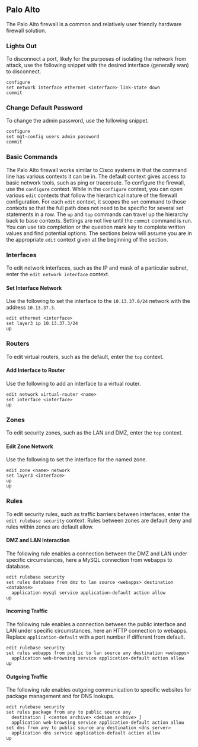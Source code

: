 ## Palo Alto

The Palo Alto firewall is a common and relatively user friendly hardware firewall solution.


### Lights Out

To disconnect a port, likely for the purposes of isolating the network from attack, use the following snippet with the desired interface (generally wan) to disconnect.

```paloalto
configure
set network interface ethernet <interface> link-state down
commit
```


### Change Default Password

To change the admin password, use the following snippet.

```paloalto
configure
set mgt-config users admin password
commit
```


### Basic Commands

The Palo Alto firewall works similar to Cisco systems in that the command line has various contexts it can be in. The default context gives access to basic network tools, such as ping or traceroute. To configure the firewall, use the `configure` context. While in the `configure` context, you can open various `edit` contexts that follow the hierarchical nature of the firewall configuration. For each `edit` context, it scopes the `set` command to those contexts so that the full path does not need to be specific for several set statements in a row. The `up` and `top` commands can travel up the hierarchy back to base contexts. Settings are not live until the `commit` command is run. You can use tab completion or the question mark key to complete written values and find potential options. The sections below will assume you are in the appropriate `edit` context given at the beginning of the section.


### Interfaces

To edit network interfaces, such as the IP and mask of a particular subnet, enter the `edit network interface` context.


#### Set Interface Network

Use the following to set the interface to the `10.13.37.0/24` network with the address `10.13.37.3`.

```paloalto
edit ethernet <interface>
set layer3 ip 10.13.37.3/24
up
```


### Routers

To edit virtual routers, such as the default, enter the `top` context.


#### Add Interface to Router

Use the following to add an interface to a virtual router.

```paloalto
edit network virtual-router <name>
set interface <interface>
up
```


### Zones

To edit security zones, such as the LAN and DMZ, enter the `top` context.


#### Edit Zone Network

Use the following to set the interface for the named zone.

```paloalto
edit zone <name> network
set layer3 <interface>
up
up
```


### Rules

To edit security rules, such as traffic barriers between interfaces, enter the `edit rulebase security` context. Rules between zones are default deny and rules within zones are default allow.


#### DMZ and LAN Interaction

The following rule enables a connection between the DMZ and LAN under specific circumstances, here a MySQL connection from webapps to database.

```paloalto
edit rulebase security
set rules database from dmz to lan source <webapps> destination <database>
  application mysql service application-default action allow
up
```


#### Incoming Traffic

The following rule enables a connection between the public interface and LAN under specific circumstances, here an HTTP connection to webapps. Replace `application-default` with a port number if different from default.

```paloalto
edit rulebase security
set rules webapps from public to lan source any destination <webapps>
  application web-browsing service application-default action allow
up
```


#### Outgoing Traffic

The following rule enables outgoing communication to specific websites for package management and for DNS lookups.

```paloalto
edit rulebase security
set rules package from any to public source any
  destination [ <centos archive> <debian archive> ]
  application web-browsing service application-default action allow
set dns from any to public source any destination <dns server>
  application dns service application-default action allow
up
```
